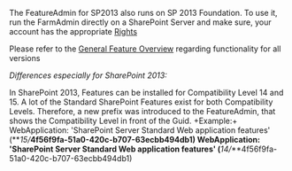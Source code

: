 The FeatureAdmin for SP2013 also runs on SP 2013 Foundation.
To use it, run the FarmAdmin directly on a SharePoint Server and make sure, your account has the appropriate [Rights](Rights.md)

Please refer to the [General Feature Overview](General-Feature-Overview.md) regarding functionality for all versions

_Differences especially for SharePoint 2013:_

In SharePoint 2013, Features can be installed for Compatibility Level 14 and 15. A lot of the Standard SharePoint Features exist for both Compatibility Levels. Therefore, a new prefix was introduced to the FeatureAdmin, that shows the Compatibility Level in front of the Guid. 
    +Example:+
     WebApplication: 'SharePoint Server Standard Web application features' (**_15/_**4f56f9fa-51a0-420c-b707-63ecbb494db1)
     WebApplication: 'SharePoint Server Standard Web application features' (**_14/_**4f56f9fa-51a0-420c-b707-63ecbb494db1)
